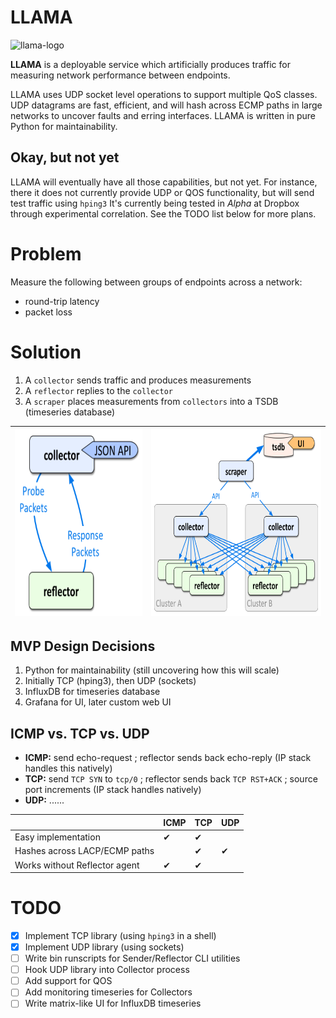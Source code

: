 # LLAMA

![llama-logo](./docs/llama-logo.png)

**LLAMA** is a deployable service which artificially produces
traffic for measuring network performance between endpoints.

LLAMA uses UDP socket level operations to support multiple QoS
classes. UDP datagrams are fast, efficient, and will hash
across ECMP paths in large networks to uncover faults and erring
interfaces. LLAMA is written in pure Python for maintainability.

## Okay, but not yet

LLAMA will eventually have all those capabilities, but not yet.
For instance, there it does not currently provide UDP or QOS
functionality, but will send test traffic using `hping3`
It's currently being tested in *Alpha* at Dropbox through
experimental correlation. See the TODO list below for more plans.

# Problem
Measure the following between groups of endpoints across a network:
* round-trip latency
* packet loss

# Solution

1. A `collector` sends traffic and produces measurements
2. A `reflector` replies to the `collector`
3. A `scraper` places measurements from `collectors` into a TSDB (timeseries database)

| <img src="./docs/collector.png" height="300px">  | <img src="./docs/overview.png" height="300px"> |
| ---- | ---- |

## MVP Design Decisions
1. Python for maintainability (still uncovering how this will scale)
2. Initially TCP (hping3), then UDP (sockets)
3. InfluxDB for timeseries database
4. Grafana for UI, later custom web UI

## ICMP vs. TCP vs. UDP

* **ICMP:** send echo-request ; reflector sends back echo-reply (IP stack handles this natively)
* **TCP:** send `TCP SYN` to `tcp/0` ; reflector sends back `TCP RST+ACK` ; source port increments (IP stack handles natively)
* **UDP:** ......


|      | ICMP | TCP | UDP |
| --- | --- | --- | --- |
| Easy implementation | &#10004; | &#10004; |  |
| Hashes across LACP/ECMP paths | | &#10004; | &#10004; |
| Works without Reflector agent | &#10004; | &#10004; |  |


# TODO
- [x] Implement TCP library (using `hping3` in a shell) 
- [x] Implement UDP library (using sockets)
- [ ] Write bin runscripts for Sender/Reflector CLI utilities
- [ ] Hook UDP library into Collector process
- [ ] Add support for QOS
- [ ] Add monitoring timeseries for Collectors
- [ ] Write matrix-like UI for InfluxDB timeseries
